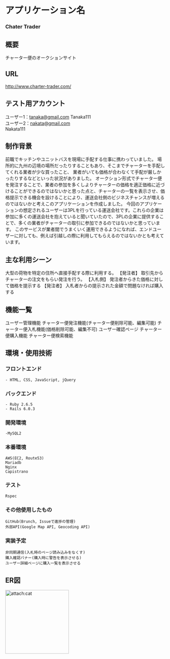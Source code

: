 # アプリケーション名
 ### Chater Trader

## 概要
  チャーター便のオークションサイト

## URL
  http://www.charter-trader.com/
## テスト用アカウント
  ユーザー1：tanaka@gmail.com  Tanaka111  
  ユーザー2：nakata@gmail.com  
           Nakata111  
## 制作背景
  前職でキッチンやユニットバスを現場に手配する仕事に携わっていました。
  場所的に九州の辺境の場所だったりすることもあり、そこまでチャーターを手配してくれる業者が少な買ったこと、
  業者がいても価格が合わなくて手配が厳しかったりするなどといった状況がありました。
  オークション形式でチャーター便を発注することで、業者の参加を多くしよりチャーターの価格を適正価格に近づけることができるのではないかと思った点と、チャーターの一覧を表示させ、価格提示できる機会を設けることにより、運送会社側のビジネスチャンスが増えるのではないかと考えこのアプリケーションを作成しました。
  今回のアプリケーションの想定されるユーザーは3PLを行っている運送会社です。これらの企業は参加に多くの運送会社を抱えていると聞いていたので、3PLの企業に提供することで、多くの業者がチャーターの取引に参加できるのではないかと思っています。
  このサービスが業者間でうまくいく運用できるようになれば、エンドユーザーに対しても、例えば引越しの際に利用してもらえるのではないかとも考えています。
## 主な利用シーン
  大型の荷物を特定の住所へ直接手配する際に利用する。
  【発注者】
    取引先からチャーターの注文をもらい発注を行う。
  【入札側】
    発注者からきた価格に対して価格を提示する
  【発注者】
    入札者からの提示された金額で問題なければ購入する

## 機能一覧
  ユーザー管理機能
  チャーター便発注機能(チャーター便削除可能、編集可能)
  チャーター便入札機能(価格削除可能、編集不可)
  ユーザー確認ページ
  チャーター便購入機能
  チャーター便検索機能
## 環境・使用技術  
  ### フロントエンド  
    - HTML, CSS, JavaScript, jQuery
  ### バックエンド
    - Ruby 2.6.5
    - Rails 6.0.3

  ### 開発環境
    -MySQL2
  ### 本番環境
    AWS(EC2, Route53)
    Mariadb
    Nginx
    Capistrano

  ### テスト
    Rspec

  ### その他使用したもの
    GitHub(Brunch, Issueで進捗の管理)
    外部API(Google Map API, Geocoding API)

  ### 実装予定
    非同期通信(入札時のページ読み込みをなくす)
    購入確認バナー(購入時に警告を表示させる)
    ユーザー詳細ページに購入一覧を表示させる

## ER図
<img src="er図.png" alt="attach:cat" title="attach:cat" width="200" height="200">

